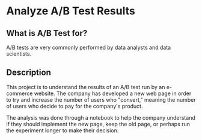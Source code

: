 # Analyze A/B Test Results

## What is  A/B Test for?
A/B tests are very commonly performed by data analysts and data scientists. 


## Description
This project is to understand the results of an A/B test run by an e-commerce website. The company has developed a new web page in order to try and increase the number of users who "convert," meaning the number of users who decide to pay for the company's product.

The analysis was done through a notebook to help the company understand if they should implement the new page, keep the old page, or perhaps run the experiment longer to make their decision.
